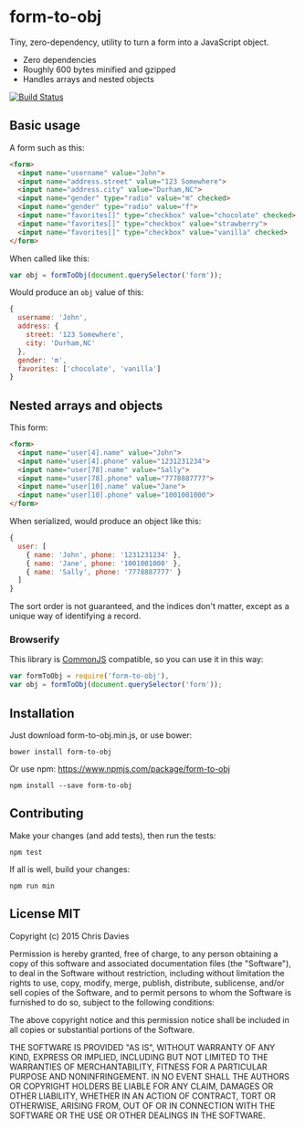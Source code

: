 # form-to-obj

Tiny, zero-dependency, utility to turn a form into a JavaScript object.

- Zero dependencies
- Roughly 600 bytes minified and gzipped
- Handles arrays and nested objects

[![Build Status](https://travis-ci.org/chrisdavies/form-to-obj.svg?branch=master)](https://travis-ci.org/chrisdavies/form-to-obj)

## Basic usage

A form such as this:

```html
<form>
  <input name="username" value="John">
  <input name="address.street" value="123 Somewhere">
  <input name="address.city" value="Durham,NC">
  <input name="gender" type="radio" value="m" checked>
  <input name="gender" type="radio" value="f">
  <input name="favorites[]" type="checkbox" value="chocolate" checked>
  <input name="favorites[]" type="checkbox" value="strawberry">
  <input name="favorites[]" type="checkbox" value="vanilla" checked>
</form>
```

When called like this:

```javascript
var obj = formToObj(document.querySelector('form'));
```

Would produce an `obj` value of this:

```javascript
{
  username: 'John',
  address: {
    street: '123 Somewhere',
    city: 'Durham,NC'
  },
  gender: 'm',
  favorites: ['chocolate', 'vanilla']
}
```

## Nested arrays and objects

This form:

```html
<form>
  <input name="user[4].name" value="John">
  <input name="user[4].phone" value="1231231234">
  <input name="user[78].name" value="Sally">
  <input name="user[78].phone" value="7778887777">
  <input name="user[10].name" value="Jane">
  <input name="user[10].phone" value="1001001000">
</form>
```

When serialized, would produce an object like this:

```javascript
{
  user: [
    { name: 'John', phone: '1231231234' },
    { name: 'Jane', phone: '1001001000' },
    { name: 'Sally', phone: '7778887777' }
  ]
}
```

The sort order is not guaranteed, and the indices don't matter, except as a unique way of identifying a record.


### Browserify

This library is [CommonJS](http://www.commonjs.org/) compatible, so you can use it in this way:

```javascript
var formToObj = require('form-to-obj'),
var obj = formToObj(document.querySelector('form'));
```

## Installation

Just download form-to-obj.min.js, or use bower:

    bower install form-to-obj

Or use npm:
https://www.npmjs.com/package/form-to-obj

    npm install --save form-to-obj

## Contributing

Make your changes (and add tests), then run the tests:

    npm test

If all is well, build your changes:

    npm run min

## License MIT

Copyright (c) 2015 Chris Davies

Permission is hereby granted, free of charge, to any person
obtaining a copy of this software and associated documentation
files (the "Software"), to deal in the Software without
restriction, including without limitation the rights to use,
copy, modify, merge, publish, distribute, sublicense, and/or sell
copies of the Software, and to permit persons to whom the
Software is furnished to do so, subject to the following
conditions:

The above copyright notice and this permission notice shall be
included in all copies or substantial portions of the Software.

THE SOFTWARE IS PROVIDED "AS IS", WITHOUT WARRANTY OF ANY KIND,
EXPRESS OR IMPLIED, INCLUDING BUT NOT LIMITED TO THE WARRANTIES
OF MERCHANTABILITY, FITNESS FOR A PARTICULAR PURPOSE AND
NONINFRINGEMENT. IN NO EVENT SHALL THE AUTHORS OR COPYRIGHT
HOLDERS BE LIABLE FOR ANY CLAIM, DAMAGES OR OTHER LIABILITY,
WHETHER IN AN ACTION OF CONTRACT, TORT OR OTHERWISE, ARISING
FROM, OUT OF OR IN CONNECTION WITH THE SOFTWARE OR THE USE OR
OTHER DEALINGS IN THE SOFTWARE.
